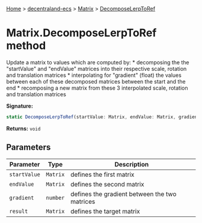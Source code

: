 [Home](./index) &gt; [decentraland-ecs](./decentraland-ecs.md) &gt; [Matrix](./decentraland-ecs.matrix.md) &gt; [DecomposeLerpToRef](./decentraland-ecs.matrix.decomposelerptoref.md)

# Matrix.DecomposeLerpToRef method

Update a matrix to values which are computed by: \* decomposing the the "startValue" and "endValue" matrices into their respective scale, rotation and translation matrices \* interpolating for "gradient" (float) the values between each of these decomposed matrices between the start and the end \* recomposing a new matrix from these 3 interpolated scale, rotation and translation matrices

**Signature:**
```javascript
static DecomposeLerpToRef(startValue: Matrix, endValue: Matrix, gradient: number, result: Matrix): void;
```
**Returns:** `void`

## Parameters

|  Parameter | Type | Description |
|  --- | --- | --- |
|  `startValue` | `Matrix` | defines the first matrix |
|  `endValue` | `Matrix` | defines the second matrix |
|  `gradient` | `number` | defines the gradient between the two matrices |
|  `result` | `Matrix` | defines the target matrix |

